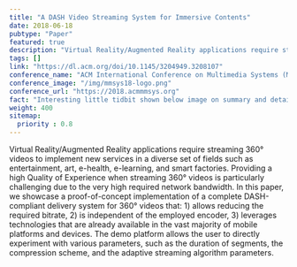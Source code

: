 ```yaml
---
title: "A DASH Video Streaming System for Immersive Contents"
date: 2018-06-18
pubtype: "Paper"
featured: true
description: "Virtual Reality/Augmented Reality applications require streaming 360° videos to implement new services in a diverse set of fields such as entertainment, art, e-health, e-learning, and smart factories. Providing a high Quality of Experience when streaming 360° videos is particularly challenging due to the very high required network bandwidth. In this paper, we showcase a proof-of-concept implementation of a complete DASH-compliant delivery system for 360° videos that: 1) allows reducing the required bitrate, 2) is independent of the employed encoder, 3) leverages technologies that are already available in the vast majority of mobile platforms and devices. The demo platform allows the user to directly experiment with various parameters, such as the duration of segments, the compression scheme, and the adaptive streaming algorithm parameters."
tags: []
link: "https://dl.acm.org/doi/10.1145/3204949.3208107"
conference_name: "ACM International Conference on Multimedia Systems (MMSys)"
conference_image: "/img/mmsys18-logo.png"
conference_url: "https://2018.acmmmsys.org"
fact: "Interesting little tidbit shown below image on summary and detail page"
weight: 400
sitemap:
  priority : 0.8
---
```



Virtual Reality/Augmented Reality applications require streaming 360° videos to implement new services in a diverse set of fields such as entertainment, art, e-health, e-learning, and smart factories. Providing a high Quality of Experience when streaming 360° videos is particularly challenging due to the very high required network bandwidth. In this paper, we showcase a proof-of-concept implementation of a complete DASH-compliant delivery system for 360° videos that: 1) allows reducing the required bitrate, 2) is independent of the employed encoder, 3) leverages technologies that are already available in the vast majority of mobile platforms and devices. The demo platform allows the user to directly experiment with various parameters, such as the duration of segments, the compression scheme, and the adaptive streaming algorithm parameters.
